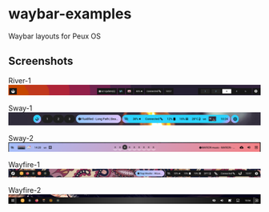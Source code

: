 # waybar-examples
Waybar layouts for Peux OS 

## Screenshots

River-1
![Screenshot](https://github.com/DN-debug/waybar-examples/blob/main/screenshot/postRiver.png)

Sway-1
![Screenshot](https://github.com/DN-debug/waybar-examples/blob/main/screenshot/swayPost.png)

Sway-2
![Screenshot](https://github.com/DN-debug/waybar-examples/blob/main/screenshot/sway2.png)

Wayfire-1
![Screenshot](https://github.com/DN-debug/waybar-examples/blob/main/screenshot/wayfire_easyL.png)

Wayfire-2
![Screenshot](https://github.com/DN-debug/waybar-examples/blob/main/screenshot/wayfire2.png)
